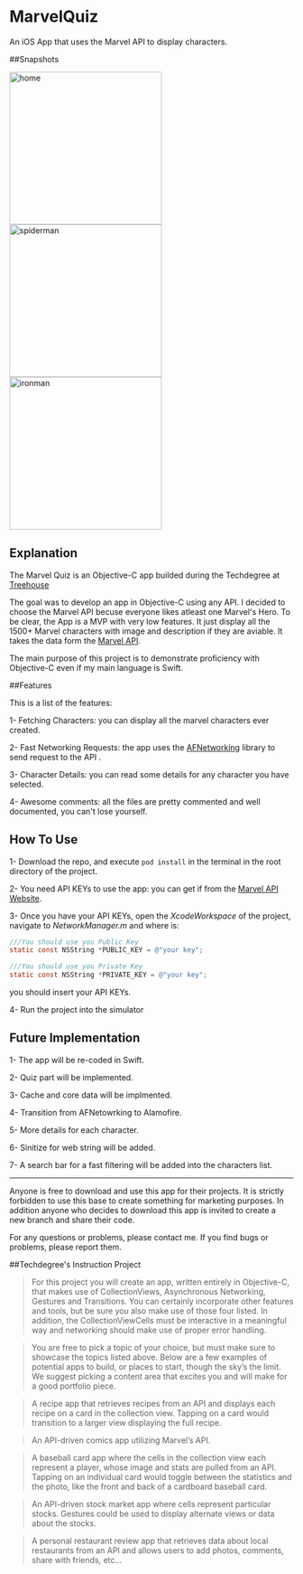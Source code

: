 # MarvelQuiz
An iOS App that uses the Marvel API to display characters.

##Snapshots

<img width="270" alt="home" src="https://cloud.githubusercontent.com/assets/11211914/20346506/a742977a-abfc-11e6-9569-f9aade23518a.png">
<img width="270" alt="spiderman" src="https://cloud.githubusercontent.com/assets/11211914/20346505/a741d5a6-abfc-11e6-8be8-76fcada30adf.gif">
<img width="270" alt="ironman" src="https://cloud.githubusercontent.com/assets/11211914/20346507/a746c32c-abfc-11e6-8595-cacea4d3b9c2.gif">

## Explanation
The Marvel Quiz is an Objective-C app builded during the Techdegree at <a href="https://teamtreehouse.com">Treehouse</a>

The goal was to develop an app in Objective-C using any API. I decided to choose the Marvel API becuse everyone likes atleast one Marvel's Hero.
To be clear, the App is a MVP with very low features. It just display all the 1500+ Marvel characters with image and description if they are aviable.
It takes the data form the <a href="https://developer.marvel.com">Marvel API</a>.

The main purpose of this project is to demonstrate proficiency with Objective-C even if my main language is Swift.


##Features

This is a list of the features:

1- Fetching Characters: you can display all the marvel characters ever created.

2- Fast Networking Requests: the app uses the <a href="https://developer.marvel.com">AFNetworking</a> library to send request to the API .

3- Character Details: you can read some details for any character you have selected.

4- Awesome comments: all the files are pretty commented and well documented, you can't lose yourself.

## How To Use

1- Download the repo, and execute `pod install` in the terminal in the root directory of the project.

2- You need API KEYs to use the app: you can get if from the <a href="https://developer.marvel.com">Marvel API Website</a>.

3- Once you have your API KEYs, open the *XcodeWorkspace* of the project, navigate to *NetworkManager.m* and where is:
```objective-c
///You should use you Public Key
static const NSString *PUBLIC_KEY = @"your key";

///You should use you Private Key
static const NSString *PRIVATE_KEY = @"your key";
```
you should insert your API KEYs.

4- Run the project into the simulator

## Future Implementation

1- The app will be re-coded in Swift.

2- Quiz part will be implemented.

3- Cache and core data will be implmented.

4- Transition from AFNetowrking to Alamofire.

5- More details for each character.

6- Sinitize for web string will be added.

7- A search bar for a fast filtering will be added into the characters list.

-----

Anyone is free to download and use this app for their projects.
It is strictly forbidden to use this base to create something for marketing purposes.
In addition anyone who decides to download this app is invited to create a new branch and share their code.

For any questions or problems, please contact me.
If you find bugs or problems, please report them.

##Techdegree's Instruction Project

>For this project you will create an app, written entirely in Objective-C, that makes use of CollectionViews, Asynchronous Networking, Gestures and Transitions. You can certainly incorporate other features and tools, but be sure you also make use of those four listed. In addition, the CollectionViewCells must be interactive in a meaningful way and networking should make use of proper error handling.

>You are free to pick a topic of your choice, but must make sure to showcase the topics listed above. Below are a few examples of potential apps to build, or places to start, though the sky’s the limit. We suggest picking a content area that excites you and will make for a good portfolio piece.

>A recipe app that retrieves recipes from an API and displays each recipe on a card in the collection view. Tapping on a card would transition to a larger view displaying the full recipe.

>An API-driven comics app utilizing Marvel’s API.

>A baseball card app where the cells in the collection view each represent a player, whose image and stats are pulled from an API. Tapping on an individual card would toggle between the statistics and the photo, like the front and back of a cardboard baseball card.

>An API-driven stock market app where cells represent particular stocks. Gestures could be used to display alternate views or data about the stocks.

>A personal restaurant review app that retrieves data about local restaurants from an API and allows users to add photos, comments, share with friends, etc...

